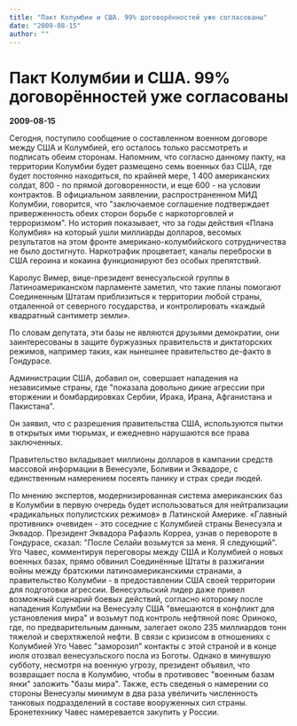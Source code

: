 ```yaml
---
title: "Пакт Колумбии и США. 99% договорённостей уже согласованы"
date: "2009-08-15"
author: ""
---
```


# Пакт Колумбии и США. 99% договорённостей уже согласованы

**2009-08-15** 

Сегодня, поступило сообщение о составленном военном договоре между США и Колумбией, его осталось только рассмотреть и подписать обеим сторонам. Напомним, что согласно данному пакту, на территории Колумбии будет размещено семь военных баз США, где будет постоянно находиться, по крайней мере, 1 400 американских солдат, 800 - по прямой договоренности, и еще 600 - на условии контрактов. В официальном заявлении, распространенном МИД Колумбии, говорится, что "заключаемое соглашение подтверждает приверженность обеих сторон борьбе с наркоторговлей и терроризмом". Но история показывает, что за годы действия «Плана Колумбия» на который ушли миллиарды долларов, весомых результатов на этом фронте американо-колумбийского сотрудничества не было достигнуто. Наркотрафик процветает, каналы переброски в США героина и кокаина функционируют без особых препятствий.

Каролус Вимер, вице-президент венесуэльской группы в Латиноамериканском парламенте заметил, что такие планы помогают Соединенным Штатам приблизиться к территории любой страны, отдаленной от северного государства, и контролировать «каждый квадратный сантиметр земли».

По словам депутата, эти базы не являются друзьями демократии, они заинтересованы в защите буржуазных правительств и диктаторских режимов, например таких, как нынешнее правительство де-факто в Гондурасе.

Администрации США, добавил он, совершает нападения на независимые страны, где "показала довольно дикие агрессии при вторжении и бомбардировках Сербии, Ирака, Ирана, Афганистана и Пакистана".

Он заявил, что с разрешения правительства США, используются пытки в открытых ими тюрьмах, и ежедневно нарушаются все права заключенных.

Правительство вкладывает миллионы долларов в кампании средств массовой информации в Венесуэле, Боливии и Эквадоре, с единственным намерением посеять панику и страх среди людей.

По мнению экспертов, модернизированная система американских баз в Колумбии в первую очередь будет использоваться для нейтрализации «радикальных популистских режимов» в Латинской Америке. «Главный противник» очевиден - это соседние с Колумбией страны Венесуэла и Эквадор. Президент Эквадора Рафаэль Корреа, узнав о перевороте в Гондурасе, сказал: "После Селайи возьмутся за меня. Я следующий". Уго Чавес, комментируя переговоры между США и Колумбией о новых военных базах, прямо обвинил Соединённые Штаты в разжигании войны между братскими латиноамериканскими странами, а правительство Колумбии - в предоставлении США своей территории для подготовки агрессии. Венесуэльский лидер даже привел возможный сценарий боевых действий, согласно которому после нападения Колумбии на Венесуэлу США "вмешаются в конфликт для установления мира" и возьмут под контроль нефтяной пояс Ориноко, где, по предварительным данным, залегает около 235 миллиардов тонн тяжелой и сверхтяжелой нефти. В связи с кризисом в отношениях с Колумбией Уго Чавес "заморозил" контакты с этой страной и в конце июля отозвал венесуэльского посла из Боготы. Однако в минувшую субботу, несмотря на военную угрозу, президент объявил, что возвращает посла в Колумбию, чтобы в противовес "военным базам янки" заложить "базы мира". Также, есть сведенья о намерении со стороны Венесуэлы минимум в два раза увеличить численность танковых подразделений в составе вооруженных сил страны. Бронетехнику Чавес намеревается закупить у России.